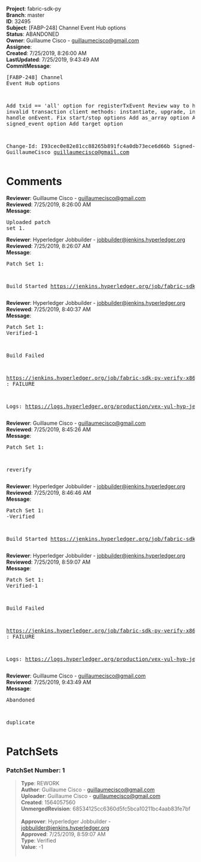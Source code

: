 <strong>Project</strong>: fabric-sdk-py<br><strong>Branch</strong>: master<br><strong>ID</strong>: 32495<br><strong>Subject</strong>: [FABP-248] Channel Event Hub options<br><strong>Status</strong>: ABANDONED<br><strong>Owner</strong>: Guillaume Cisco - guillaumecisco@gmail.com<br><strong>Assignee</strong>:<br><strong>Created</strong>: 7/25/2019, 8:26:00 AM<br><strong>LastUpdated</strong>: 7/25/2019, 9:43:49 AM<br><strong>CommitMessage</strong>:<br><pre>[FABP-248] Channel Event Hub options

Add txid == 'all' option for registerTxEvent
Review way to handle invalid transaction client methods:
instantiate, upgrade, invoke.
Better handle onEvent.
Fix start/stop options
Add as_array option
Add signed_event option
Add target option

Change-Id: I93cec0e82e81cc88265b891fc4a0db73ece6d66b
Signed-off-by: GuillaumeCisco <guillaumecisco@gmail.com>
</pre><h1>Comments</h1><strong>Reviewer</strong>: Guillaume Cisco - guillaumecisco@gmail.com<br><strong>Reviewed</strong>: 7/25/2019, 8:26:00 AM<br><strong>Message</strong>: <pre>Uploaded patch set 1.</pre><strong>Reviewer</strong>: Hyperledger Jobbuilder - jobbuilder@jenkins.hyperledger.org<br><strong>Reviewed</strong>: 7/25/2019, 8:26:07 AM<br><strong>Message</strong>: <pre>Patch Set 1:

Build Started https://jenkins.hyperledger.org/job/fabric-sdk-py-verify-x86_64/777/</pre><strong>Reviewer</strong>: Hyperledger Jobbuilder - jobbuilder@jenkins.hyperledger.org<br><strong>Reviewed</strong>: 7/25/2019, 8:40:37 AM<br><strong>Message</strong>: <pre>Patch Set 1: Verified-1

Build Failed 

https://jenkins.hyperledger.org/job/fabric-sdk-py-verify-x86_64/777/ : FAILURE

Logs: https://logs.hyperledger.org/production/vex-yul-hyp-jenkins-3/fabric-sdk-py-verify-x86_64/777</pre><strong>Reviewer</strong>: Guillaume Cisco - guillaumecisco@gmail.com<br><strong>Reviewed</strong>: 7/25/2019, 8:45:26 AM<br><strong>Message</strong>: <pre>Patch Set 1:

reverify</pre><strong>Reviewer</strong>: Hyperledger Jobbuilder - jobbuilder@jenkins.hyperledger.org<br><strong>Reviewed</strong>: 7/25/2019, 8:46:46 AM<br><strong>Message</strong>: <pre>Patch Set 1: -Verified

Build Started https://jenkins.hyperledger.org/job/fabric-sdk-py-verify-x86_64/778/</pre><strong>Reviewer</strong>: Hyperledger Jobbuilder - jobbuilder@jenkins.hyperledger.org<br><strong>Reviewed</strong>: 7/25/2019, 8:59:07 AM<br><strong>Message</strong>: <pre>Patch Set 1: Verified-1

Build Failed 

https://jenkins.hyperledger.org/job/fabric-sdk-py-verify-x86_64/778/ : FAILURE

Logs: https://logs.hyperledger.org/production/vex-yul-hyp-jenkins-3/fabric-sdk-py-verify-x86_64/778</pre><strong>Reviewer</strong>: Guillaume Cisco - guillaumecisco@gmail.com<br><strong>Reviewed</strong>: 7/25/2019, 9:43:49 AM<br><strong>Message</strong>: <pre>Abandoned

duplicate</pre><h1>PatchSets</h1><h3>PatchSet Number: 1</h3><blockquote><strong>Type</strong>: REWORK<br><strong>Author</strong>: Guillaume Cisco - guillaumecisco@gmail.com<br><strong>Uploader</strong>: Guillaume Cisco - guillaumecisco@gmail.com<br><strong>Created</strong>: 1564057560<br><strong>UnmergedRevision</strong>: 68534125cc6360d5fc5bca10211bc4aab83fe7bf<br><br><strong>Approver</strong>: Hyperledger Jobbuilder - jobbuilder@jenkins.hyperledger.org<br><strong>Approved</strong>: 7/25/2019, 8:59:07 AM<br><strong>Type</strong>: Verified<br><strong>Value</strong>: -1<br><br></blockquote>